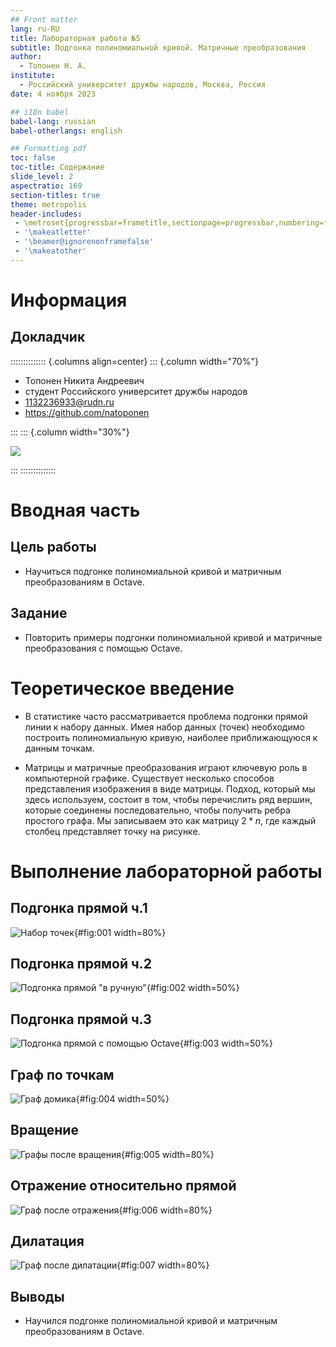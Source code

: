 ```yaml
---
## Front matter
lang: ru-RU
title: Лабораторная работа №5
subtitle: Подгонка полиномиальной кривой. Матричные преобразования
author:
  - Топонен Н. А.
institute:
  - Российский университет дружбы народов, Москва, Россия
date: 4 ноября 2023

## i18n babel
babel-lang: russian
babel-otherlangs: english

## Formatting pdf
toc: false
toc-title: Содержание
slide_level: 2
aspectratio: 169
section-titles: true
theme: metropolis
header-includes:
 - \metroset{progressbar=frametitle,sectionpage=progressbar,numbering=fraction}
 - '\makeatletter'
 - '\beamer@ignorenonframefalse'
 - '\makeatother'
---
```


# Информация

## Докладчик

:::::::::::::: {.columns align=center}
::: {.column width="70%"}

  * Топонен Никита Андреевич
  * студент Российского университет дружбы народов
  * [1132236933@rudn.ru](mailto:1132236933@rudn.ru)
  * <https://github.com/natoponen>

:::
::: {.column width="30%"}

![](./image/unknown.jpg)

:::
::::::::::::::

# Вводная часть

## Цель работы

- Научиться подгонке полиномиальной кривой и матричным преобразованиям в Octave.

## Задание

- Повторить примеры подгонки полиномиальной кривой и матричные преобразования с помощью Octave.

# Теоретическое введение

- В статистике часто рассматривается проблема подгонки прямой линии к набору данных. Имея набор данных (точек) необходимо построить полиномиальную кривую, наиболее приближающуюся к данным точкам.

- Матрицы и матричные преобразования играют ключевую роль в компьютерной графике. Существует несколько способов представления изображения в виде матрицы. Подход, который мы здесь используем, состоит в том, чтобы перечислить ряд вершин, которые соединены последовательно, чтобы получить ребра простого графа. Мы записываем это как матрицу $2*n$, где каждый столбец представляет точку на рисунке.

# Выполнение лабораторной работы

## Подгонка прямой ч.1

![Набор точек](image/graph1.png){#fig:001 width=80%}

## Подгонка прямой ч.2

![Подгонка прямой "в ручную"](image/graph2.png){#fig:002 width=50%}

## Подгонка прямой ч.3

![Подгонка прямой с помощью Octave](image/graph3.png){#fig:003 width=50%}

## Граф по точкам

![Граф домика](image/graph4.png){#fig:004 width=50%}

## Вращение

![Графы после вращения](image/graph5.png){#fig:005 width=80%}

## Отражение относительно прямой

![Граф после отражения](image/graph6.png){#fig:006 width=80%}

## Дилатация

![Граф после дилатации](image/graph7.png){#fig:007 width=80%}

## Выводы

- Научился подгонке полиномиальной кривой и матричным преобразованиям в Octave.